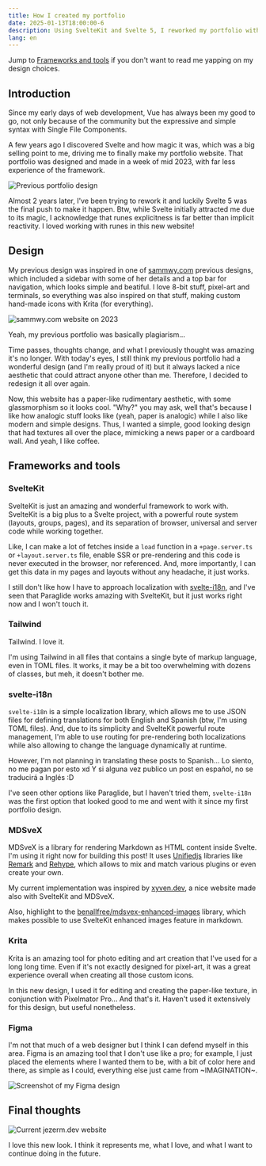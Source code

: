 ```yaml
---
title: How I created my portfolio
date: 2025-01-13T18:00:00-6
description: Using SvelteKit and Svelte 5, I reworked my portfolio with better aesthetics and more features
lang: en
---
```


Jump to [Frameworks and tools](#frameworks-and-tools) if you don't want to read me yapping on my design choices.

## Introduction

Since my early days of web development, Vue has always been my good to go, not only because of the community but the expressive and simple syntax with Single File Components.

A few years ago I discovered Svelte and how magic it was, which was a big selling point to me, driving me to finally make my portfolio website. That portfolio was designed and made in a week of mid 2023, with far less experience of the framework.

![Previous portfolio design]($static/images/previous-jezerm.dev.png?w=800;1440)

Almost 2 years later, I've been trying to rework it and luckily <span class="text-red">Svelte 5</span> was the final push to make it happen. Btw, while Svelte initially attracted me due to its magic, I acknowledge that runes explicitness is far better than implicit reactivity. I loved working with runes in this new website!

## Design

My previous design was inspired in one of [sammwy.com](http://sammwy.com) previous designs, which included a sidebar with some of her details and a top bar for navigation, which looks simple and beatiful. I love 8-bit stuff, pixel-art and terminals, so everything was also inspired on that stuff, making custom hand-made icons with Krita (for everything).

![sammwy.com website on 2023]($static/images/previous-sammwy.com.png?w=800;1440)

<p class="text-grey-0 italic">
    Yeah, my previous portfolio was basically plagiarism...
</p>

Time passes, thoughts change, and what I previously thought was amazing it's no longer. With today's eyes, I still think my previous portfolio had a wonderful design (and I'm really proud of it) but it always lacked a nice aesthetic that could attract anyone other than me. Therefore, I decided to redesign it all over again.

Now, this website has a paper-like rudimentary aesthetic, with some glassmorphism so it looks cool. "Why?" you may ask, well that's because I like how analogic stuff looks like (yeah, paper is analogic) while I also like modern and simple designs. Thus, I wanted a simple, good looking design that had textures all over the place, mimicking a news paper or a cardboard wall. And yeah, I like coffee.

## Frameworks and tools

### SvelteKit

SvelteKit is just an amazing and wonderful framework to work with. SvelteKit is a big plus to a Svelte project, with a powerful route system (layouts, groups, pages), and its separation of browser, universal and server code while working together.

Like, I can make a lot of fetches inside a `load` function in a `+page.server.ts` or `+layout.server.ts` file, enable SSR or pre-rendering and this code is never executed in the browser, nor referenced. And, more importantly, I can get this data in my pages and layouts without any headache, it just works.

I still don't like how I have to approach localization with [svelte-i18n](#svelte-i18n), and I've seen that Paraglide works amazing with SvelteKit, but it just works right now and I won't touch it.

### Tailwind

Tailwind. I <span class="text-red">love</span> it.

I'm using Tailwind in all files that contains a single byte of markup language, even in TOML files. It works, it may be a bit too overwhelming with dozens of classes, but meh, it doesn't bother me.

### svelte-i18n

`svelte-i18n` is a simple localization library, which allows me to use JSON files for defining translations for both English and Spanish (btw, I'm using TOML files). And, due to its simplicity and SvelteKit powerful route management, I'm able to use routing for pre-rendering both localizations while also allowing to change the language dynamically at runtime.

However, I'm not planning in translating these posts to Spanish... Lo siento, no me pagan por esto xd <span class="text-grey-1">Y si alguna vez publico un post en español, no se traducirá a Inglés :D</span>

I've seen other options like Paraglide, but I haven't tried them, `svelte-i18n` was the first option that looked good to me and went with it since my first portfolio design.

### MDSveX

MDSveX is a library for rendering Markdown as HTML content inside Svelte. I'm using it right now for building this post! It uses [Unifiedjs](https://github.com/unifiedjs) libraries like [Remark](https://github.com/remarkjs) and [Rehype](https://github.com/rehypejs), which allows to mix and match various plugins or even create your own.

My current implementation was inspired by [xyven.dev](https://xyven.dev), a nice website made also with SvelteKit and MDSveX.

Also, highlight to the [benallfree/mdsvex-enhanced-images](https://github.com/benallfree/mdsvex-enhanced-images) library, which makes possible to use SvelteKit enhanced images feature in markdown.

### Krita

Krita is an amazing tool for photo editing and art creation that I've used for a long long time. Even if it's not exactly designed for pixel-art, it was a great experience overall when creating all those custom icons.

In this new design, I used it for editing and creating the paper-like texture, in conjunction with Pixelmator Pro... And that's it. Haven't used it extensively for this design, but useful nonetheless.

### Figma

I'm not that much of a web designer but I think I can defend myself in this area. Figma is an amazing tool that I don't use like a pro; for example, I just placed the elements where I wanted them to be, with a bit of color here and there, as simple as I could, everything else just came from <span class="from-purple bg-gradient-to-r via-aqua to-orange bg-clip-text text-transparent">~IMAGINATION~</span>.

![Screenshot of my Figma design]($static/images/figma-jezerm.dev.png?w=800;1440)

## Final thoughts

![Current jezerm.dev website]($static/images/jezerm.dev.png?w=800;1440)

I love this new look. I think it represents me, what I love, and what I want to continue doing in the future.
